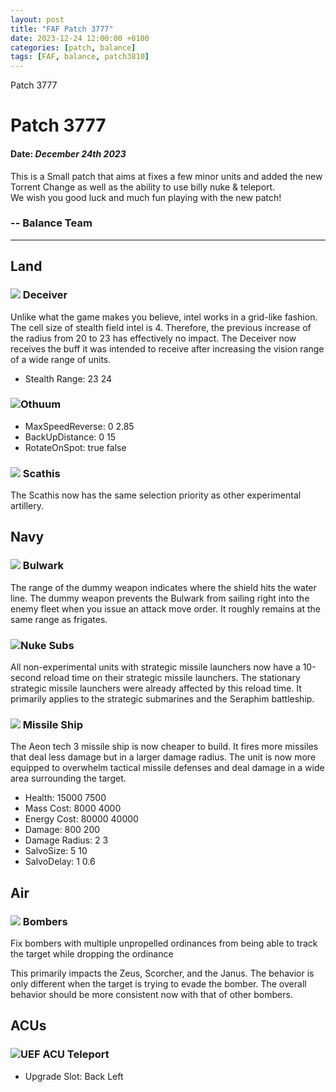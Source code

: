 ```yaml
---
layout: post
title: "FAF Patch 3777"
date: 2023-12-24 12:00:00 +0100
categories: [patch, balance]
tags: [FAF, balance, patch3810]
---
```


Patch 3777

# Patch 3777

#### Date: _December 24th 2023_

This is a Small patch that aims at fixes a few minor units and added the new Torrent Change as well as the ability to use billy nuke & teleport.  
We wish you good luck and much fun playing with the new patch!

### \-- Balance Team

---

## Land

### ![](/assets/images/units/cybran/land/T2MobileStealth.png) Deceiver

Unlike what the game makes you believe, intel works in a grid-like fashion. The cell size of stealth field intel is 4. Therefore, the previous increase of the radius from 20 to 23 has effectively no impact. The Deceiver now receives the buff it was intended to receive after increasing the vision range of a wide range of units.

- Stealth Range: 23 24

### ![](/assets/images/units/sera/land/T3Tank.png)Othuum

- MaxSpeedReverse: 0 2.85
- BackUpDistance: 0 15
- RotateOnSpot: true false

### ![](/assets/images/units/cybran/land/T4MobileArty.png) Scathis

The Scathis now has the same selection priority as other experimental artillery.

## Navy

### ![](/assets/images/units/uef/naval/T2SheildBoat.png) Bulwark

The range of the dummy weapon indicates where the shield hits the water line. The dummy weapon prevents the Bulwark from sailing right into the enemy fleet when you issue an attack move order. It roughly remains at the same range as frigates.

### ![](/assets/images/units/aeon/naval/T3NukeSub.png)Nuke Subs

All non-experimental units with strategic missile launchers now have a 10-second reload time on their strategic missile launchers. The stationary strategic missile launchers were already affected by this reload time. It primarily applies to the strategic submarines and the Seraphim battleship.

### ![](/assets/images/units/aeon/naval/T3MissleShip.png) Missile Ship

The Aeon tech 3 missile ship is now cheaper to build. It fires more missiles that deal less damage but in a larger damage radius. The unit is now more equipped to overwhelm tactical missile defenses and deal damage in a wide area surrounding the target.

- Health: 15000 7500
- Mass Cost: 8000 4000
- Energy Cost: 80000 40000
- Damage: 800 200
- Damage Radius: 2 3
- SalvoSize: 5 10
- SalvoDelay: 1 0.6

## Air

### ![](/assets/images/units/uef/air/T2FighterBomber.png) Bombers

Fix bombers with multiple unpropelled ordinances from being able to track the target while dropping the ordinance

This primarily impacts the Zeus, Scorcher, and the Janus. The behavior is only different when the target is trying to evade the bomber. The overall behavior should be more consistent now with that of other bombers.

## ACUs

### ![](/assets/images/Enhancements/uef/teleport.png)UEF ACU Teleport

- Upgrade Slot: Back Left
